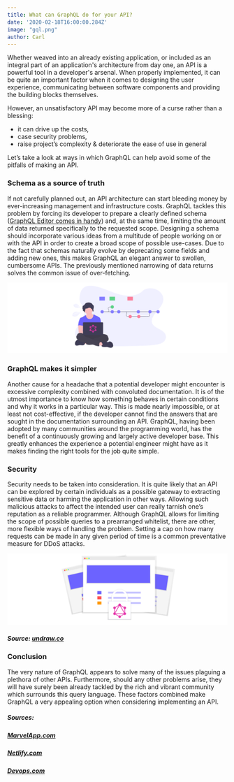 ```yaml
---
title: What can GraphQL do for your API?
date: '2020-02-18T16:00:00.284Z'
image: "gql.png"
author: Carl
---
```


Whether weaved into an already existing application, or included as an integral part of an application's architecture from day one, an API is a powerful tool in a developer's arsenal. When properly implemented, it can be quite an important factor when it comes to designing the user experience, communicating between software components and providing the building blocks themselves. 

However, an unsatisfactory API may become more of a curse rather than a blessing:
- it can drive up the costs,
- case security problems,
- raise project’s complexity & deteriorate the ease of use in general

Let’s take a look at ways in which GraphQL can help avoid some of the pitfalls of making an API.

### Schema as a source of truth

If not carefully planned out, an API architecture can start bleeding money by ever-increasing management and infrastructure costs. GraphQL tackles this problem by forcing its developer to prepare a clearly defined schema ([GraphQL Editor comes in handy](https://graphqleditor.com/)) and, at the same time, limiting the amount of data returned specifically to the requested scope. Designing a schema should incorporate various ideas from a multitude of people working on or with the API in order to create a broad scope of possible use-cases. Due to the fact that schemas naturally evolve by deprecating some fields and adding new ones, this makes GraphQL an elegant answer to swollen, cumbersome APIs. The previously mentioned narrowing of data returns solves the common issue of over-fetching.

![GraphQL schema is the source of truth](schema.png)

### GraphQL makes it simpler

Another cause for a headache that a potential developer might encounter is excessive complexity combined with convoluted documentation. It is of the utmost importance to know how something behaves in certain conditions and why it works in a particular way. This is made nearly impossible, or at least not cost-effective, if the developer cannot find the answers that are sought in the documentation surrounding an API. GraphQL, having been adopted by many communities around the programming world, has the benefit of a continuously growing and largely active developer base. This greatly enhances the experience a potential engineer might have as it makes finding the right tools for the job quite simple.

### Security

Security needs to be taken into consideration. It is quite likely that an API can be explored by certain individuals as a possible gateway to extracting sensitive data or harming the application in other ways. Allowing such malicious attacks to affect the intended user can really tarnish one’s reputation as a reliable programmer. Although GraphQL allows for limiting the scope of possible queries to a prearranged whitelist, there are other, more flexible ways of handling the problem. Setting a cap on how many requests can be made in any given period of time is a common preventative measure for DDoS attacks.

![GraphQL Security](security.png)
##### Source: [undraw.co](https://undraw.co/)

### Conclusion
The very nature of GraphQL appears to solve many of the issues plaguing a plethora of other APIs. Furthermore, should any other problems arise, they will have surely been already tackled by the rich and vibrant community which surrounds this query language. These factors combined make GraphQL a very appealing option when considering implementing an API.

##### Sources:
##### [MarvelApp.com](https://blog.marvelapp.com/why-marvel-uses-graphql/)
##### [Netlify.com](https://www.netlify.com/blog/2020/01/21/advice-from-a-graphql-expert/)
##### [Devops.com](https://devops.com/challenges-of-designing-api-driven-experiences/)
